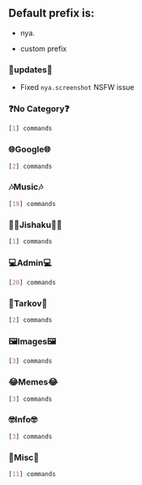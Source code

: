 ## Default prefix is:

- nya.

- custom prefix

### 📰updates📰

- Fixed `nya.screenshot` NSFW issue

### ❓No Category❓

```css
[1] commands
```

### 🌐Google🌐

```css
[2] commands
```

### 🎶Music🎶

```css
[19] commands
```

### 👨‍💻Jishaku👨‍💻

```css
[1] commands
```

### 💻Admin💻

```css
[20] commands
```

### 🔫Tarkov🔫

```css
[2] commands
```

### 🖼️Images🖼️

```css
[3] commands
```

### 😂Memes😂

```css
[3] commands
```

### 🤓Info🤓

```css
[3] commands
```

### 🤷Misc🤷

```css
[11] commands
```